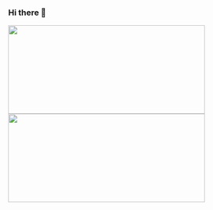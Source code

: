 ### Hi there 👋
<div>
<img height="180em" width="400em" src="https://github-readme-stats.vercel.app/api/top-langs/?username=slamkajs&show_icons=true&hide_border=false&layout=compact" />
<img height="180em" width="400em" src="https://github-readme-stats.vercel.app/api?username=slamkajs&include_all_commits=true&count_private=true&show_icons=true&hide_border=false" />
</div>
